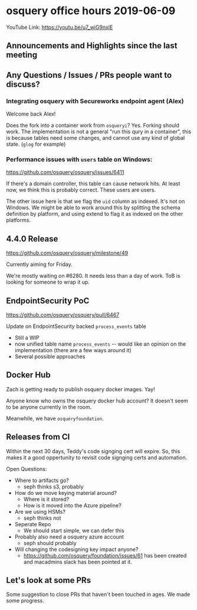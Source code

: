 # osquery office hours 2019-06-09

YouTube Link: https://youtu.be/u7_wiG9nxlE

## Announcements and Highlights since the last meeting

## Any Questions / Issues / PRs people want to discuss?

### Integrating osquery with Secureworks endpoint agent (Alex)

Welcome back Alex!

Does the fork into a container work from `osqueryi`? Yes. Forking
should work. The implementation is not a general "run this qury in a
container", this is because tables need some changes, and cannot use
any kind of global state. (`glog` for example)

### Performance issues with `users` table on Windows:

https://github.com/osquery/osquery/issues/6411

If there's a domain controller, this table can cause network hits. At
least now, we think this is probably correct. These users are users.

The other issue here is that we flag the `uid` column as indexed. It's
not on Windows. We might be able to work around this by splitting the
schema definition by platform, and using extend to flag it as indexed
on the other platforms.

## 4.4.0 Release

https://github.com/osquery/osquery/milestone/49

Currently aiming for Friday.

We're mostly waiting on #6280. It needs less than a day of work. ToB
is looking for someone to wrap it up.

## EndpointSecurity PoC

https://github.com/osquery/osquery/pull/6467

Update on EndpointSecurity backed `process_events` table

* Still a WIP
* now unified table name `process_events` -- would like an opinion on
  the implementation (there are a few ways around it)
* Several possible approaches

## Docker Hub

Zach is getting ready to publish osquery docker images. Yay!

Anyone know who owns the osquery docker hub account? It doesn't seem
to be anyone currently in the room.

Meanwhile, we have `osqueryfoundation`.

## Releases from CI

Within the next 30 days, Teddy's code signging cert will expire. So,
this makes it a good oppertunity to revisit code signging certs and
automation.

Open Questions:
* Where to artifacts go?
    * seph thinks s3, probably
* How do we move keying material around?
    * Where is it stored?
    * How is it moved into the Azure pipeline?
* Are we using HSMs?
    * seph thinks not
* Seperate Repo
    * We should start simple, we can defer this
* Probably also need a osquery azure account
    * seph should probably
* Will changing the codesigning key impact anyone?
    * https://github.com/osquery/foundation/issues/61 has been created
      and macadmins slack has been pointed at it.

## Let's look at some PRs

Some suggestion to close PRs that haven't been touched in ages. We
made some progress.
